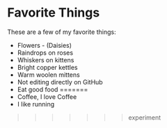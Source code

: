 # Favorite Things

These are a few of my favorite things:

- Flowers - (Daisies)
- Raindrops on roses
- Whiskers on kittens
- Bright copper kettles
- Warm woolen mittens
- Not editing directly on GitHub
- Eat good food
=======
- Coffee, I love Coffee
- I like running
>>>>>>> experiment

